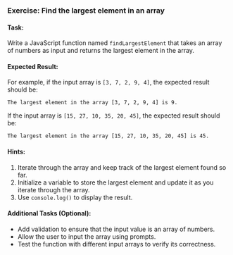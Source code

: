 ### Exercise: Find the largest element in an array

#### Task:
Write a JavaScript function named `findLargestElement` that takes an array of numbers as input and returns the largest element in the array.

#### Expected Result:
For example, if the input array is `[3, 7, 2, 9, 4]`, the expected result should be:
```
The largest element in the array [3, 7, 2, 9, 4] is 9.
```
If the input array is `[15, 27, 10, 35, 20, 45]`, the expected result should be:
```
The largest element in the array [15, 27, 10, 35, 20, 45] is 45.
```

#### Hints:
1. Iterate through the array and keep track of the largest element found so far.
2. Initialize a variable to store the largest element and update it as you iterate through the array.
3. Use `console.log()` to display the result.

#### Additional Tasks (Optional):
- Add validation to ensure that the input value is an array of numbers.
- Allow the user to input the array using prompts.
- Test the function with different input arrays to verify its correctness.
